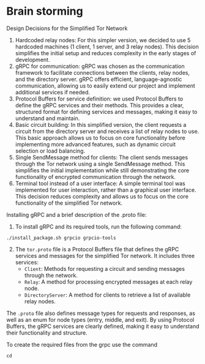 # Brain storming


Design Decisions for the Simplified Tor Network

1. Hardcoded relay nodes: For this simpler version, we decided to use 5 hardcoded machines (1 client, 1 server, and 3 relay nodes). This decision simplifies the initial setup and reduces complexity in the early stages of development.
2. gRPC for communication: gRPC was chosen as the communication framework to facilitate connections between the clients, relay nodes, and the directory server. gRPC offers efficient, language-agnostic communication, allowing us to easily extend our project and implement additional services if needed.
3. Protocol Buffers for service definition: we used Protocol Buffers to define the gRPC services and their methods. This provides a clear, structured format for defining services and messages, making it easy to understand and maintain.
4. Basic circuit building: In this simplified version, the client requests a circuit from the directory server and receives a list of relay nodes to use. This basic approach allows us to focus on core functionality before implementing more advanced features, such as dynamic circuit selection or load balancing.
5. Single SendMessage method for clients: The client sends messages through the Tor network using a single SendMessage method. This simplifies the initial implementation while still demonstrating the core functionality of encrypted communication through the network.
6. Terminal tool instead of a user interface: A simple terminal tool was implemented for user interaction, rather than a graphical user interface. This decision reduces complexity and allows us to focus on the core functionality of the simplified Tor network.

Installing gRPC and a brief description of the .proto file:

1. To install gRPC and its required tools, run the following command:

```
./install_package.sh grpcio grpcio-tools
```


2. The `tor.proto` file is a Protocol Buffers file that defines the gRPC services and messages for the simplified Tor network. It includes three services:
   * `Client`: Methods for requesting a circuit and sending messages through the network.
   * `Relay`: A method for processing encrypted messages at each relay node.
   * `DirectoryServer`: A method for clients to retrieve a list of available relay nodes.

The `.proto` file also defines message types for requests and responses, as well as an enum for node types (entry, middle, and exit). By using Protocol Buffers, the gRPC services are clearly defined, making it easy to understand their functionality and structure.

To create the required files from the grpc use the command

```
cd
```

